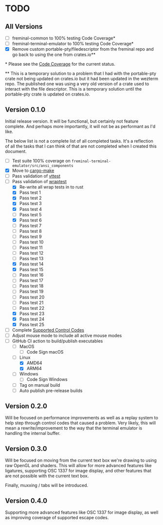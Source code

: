 # TODO

## All Versions

- [ ] freminal-common to 100% testing Code Coverage\*
- [ ] freminal-terminal-emulator to 100% testing Code Coverage\*
- [x] Remove custom portable-pty/filedescriptor from the freminal repo and go back to using the one from crates.io\*\*

\* Please see the [Code Coverage](https://codecov.io/gh/fredclausen/freminal) for the current status.

\*\* This is a temporary solution to a problem that I had with the portable-pty crate not being updated on crates.io but it had been updated in the wezterm repo. The published one was using a very old version of a crate used to interact with the file descriptor. This is a temporary solution until the portable-pty crate is updated on crates.io.

## Version 0.1.0

Initial release version. It will be functional, but certainly not feature complete. And perhaps more importantly, it will not be as performant as I'd like.

The below list is not a complete list of all completed tasks. It's a reflection of all the tasks that I can think of that are not completed when I created this document.

- [ ] Test suite 100% coverage on `freminal-terminal-emulator/src/ansi_components`
- [x] Move to [cargo-make](https://github.com/sagiegurari/cargo-make)
- [ ] Pass validation of [vttest](http://invisible-island.net/vttest/)
- [ ] Pass validation of [wraptest](https://github.com/mattiase/wraptest)
  - [x] Re-write all wrap tests in to rust
  - [x] Pass test 1
  - [x] Pass test 2
  - [x] Pass test 3
  - [x] Pass test 4
  - [ ] Pass test 5
  - [x] Pass test 6
  - [ ] Pass test 7
  - [ ] Pass test 8
  - [ ] Pass test 9
  - [ ] Pass test 10
  - [ ] Pass test 11
  - [ ] Pass test 12
  - [ ] Pass test 13
  - [x] Pass test 14
  - [x] Pass test 15
  - [ ] Pass test 16
  - [ ] Pass test 17
  - [ ] Pass test 18
  - [ ] Pass test 19
  - [ ] Pass test 20
  - [ ] Pass test 21
  - [ ] Pass test 22
  - [x] Pass test 23
  - [x] Pass test 24
  - [x] Pass test 25
- [ ] Complete [Supported Control Codes](SUPPORTED_CONTROL_CODES.md)
- [ ] Adjust mouse mode to include all active mouse modes
- [ ] GitHub CI action to build/publish executables
  - [ ] MacOS
    - [ ] Code Sign macOS
  - [ ] Linux
    - [x] AMD64
    - [x] ARM64
  - [ ] Windows
    - [ ] Code Sign Windows
  - [ ] Tag on manual build
  - [ ] Auto publish pre-release builds

## Version 0.2.0

Will be focused on performance improvements as well as a replay system to help step through control codes that caused a problem. Very likely, this will mean a rewrite/improvement to the way that the terminal emulator is handling the internal buffer.

## Version 0.3.0

Will be focused on moving from the current text box we're drawing to using raw OpenGL and shaders. This will allow for more advanced features like ligatures, supporting OSC 1337 for image display, and other features that are not possible with the current text box.

Finally, muxxing / tabs will be introduced.

## Version 0.4.0

Supporting more advanced features like OSC 1337 for image display, as well as improving coverage of supported escape codes.
